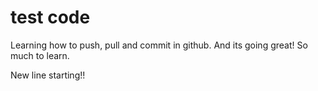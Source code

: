 # test code
Learning how to push, pull and commit in github.
And its going great!
So much to learn.

New line starting!!
